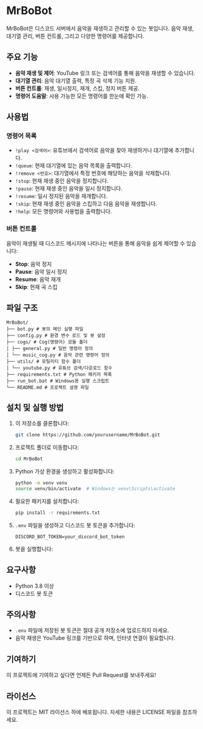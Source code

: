 # MrBoBot

MrBoBot은 디스코드 서버에서 음악을 재생하고 관리할 수 있는 봇입니다. 음악 재생, 대기열 관리, 버튼 컨트롤, 그리고 다양한 명령어를 제공합니다.

## 주요 기능
- **음악 재생 및 제어**: YouTube 링크 또는 검색어를 통해 음악을 재생할 수 있습니다.
- **대기열 관리**: 음악 대기열 출력, 특정 곡 삭제 기능 지원.
- **버튼 컨트롤**: 재생, 일시정지, 재개, 스킵, 정지 버튼 제공.
- **명령어 도움말**: 사용 가능한 모든 명령어를 한눈에 확인 가능.

## 사용법
### 명령어 목록
- `!play <검색어>`: 유튜브에서 검색어로 음악을 찾아 재생하거나 대기열에 추가합니다.
- `!queue`: 현재 대기열에 있는 음악 목록을 출력합니다.
- `!remove <번호>`: 대기열에서 특정 번호에 해당하는 음악을 삭제합니다.
- `!stop`: 현재 재생 중인 음악을 정지합니다.
- `!pause`: 현재 재생 중인 음악을 일시 정지합니다.
- `!resume`: 일시 정지된 음악을 재개합니다.
- `!skip`: 현재 재생 중인 음악을 스킵하고 다음 음악을 재생합니다.
- `!help`: 모든 명령어와 사용법을 출력합니다.

### 버튼 컨트롤
음악이 재생될 때 디스코드 메시지에 나타나는 버튼을 통해 음악을 쉽게 제어할 수 있습니다:
- **Stop**: 음악 정지
- **Pause**: 음악 일시 정지
- **Resume**: 음악 재개
- **Skip**: 현재 곡 스킵

## 파일 구조
```
MrBoBot/
├── bot.py # 봇의 메인 실행 파일
├── config.py # 환경 변수 로드 및 봇 설정
├── cogs/ # Cog(명령어) 모듈 폴더
│ ├── general.py # 일반 명령어 정의
│ └── music_cog.py # 음악 관련 명령어 정의
├── utils/ # 유틸리티 함수 폴더
│ └── youtube.py # 유튜브 검색/다운로드 함수
├── requirements.txt # Python 패키지 목록
├── run_bot.bat # Windows용 실행 스크립트
└── README.md # 프로젝트 설명 파일
```

## 설치 및 실행 방법
1. 이 저장소를 클론합니다:
   ```bash
   git clone https://github.com/yourusername/MrBoBot.git
   ```
2. 프로젝트 폴더로 이동합니다:
   ```bash
   cd MrBoBot
   ```
3. Python 가상 환경을 생성하고 활성화합니다:
   ```bash
   python -m venv venv
   source venv/bin/activate  # Windows는 venv\Scripts\activate
   ```
4. 필요한 패키지를 설치합니다:
   ```bash
   pip install -r requirements.txt
   ```
5. `.env` 파일을 생성하고 디스코드 봇 토큰을 추가합니다:
   ```
   DISCORD_BOT_TOKEN=your_discord_bot_token
   ```
6. 봇을 실행합니다:

## 요구사항
- Python 3.8 이상
- 디스코드 봇 토큰

## 주의사항
- `.env` 파일에 저장된 봇 토큰은 절대 공개 저장소에 업로드하지 마세요.
- 음악 재생은 YouTube 링크를 기반으로 하며, 인터넷 연결이 필요합니다.

## 기여하기
이 프로젝트에 기여하고 싶다면 언제든 Pull Request를 보내주세요!

## 라이선스
이 프로젝트는 MIT 라이선스 하에 배포됩니다. 자세한 내용은 LICENSE 파일을 참조하세요.

